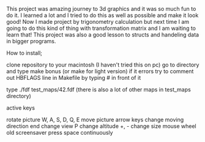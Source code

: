 This project was amazing journey to 3d graphics and it was so much fun to do it. I learned a lot 
and I tried to do this as well as possible and make it look good! Now I made project by trigonometry calculation but next time I am going to do this 
kind of thing with transformation matrix and I am waiting to learn that! This project was also a good lesson to structs and handeling data in bigger 
programs.














How to install;

clone repository to your macintosh (I haven't tried this on pc)
go to directory and type make bonus (or make for light version)
if it errors try to comment out HBFLAGS line in Makefile by typing # in front of it

type ./fdf test_maps/42.fdf  (there is also a lot of other maps in test_maps directory)

active keys 

rotate picture                  W, A, S, D, Q, E
move picture                    arrow keys
change moving direction         end
change view                     P
change altitude                 +, -
change size                     mouse wheel
old screensaver                 press space continuously

